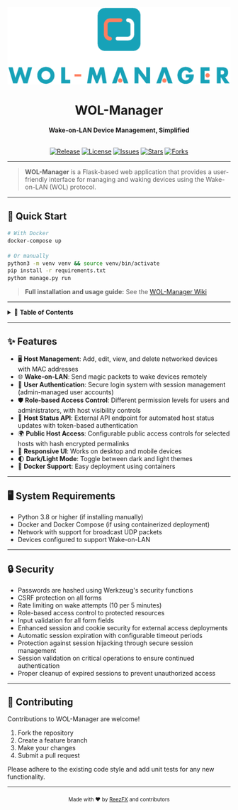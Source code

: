 <div align="center">
  <img src="app/static/img/WOL-Manager-DIsplay.png" alt="WOL-Manager Display" width="650"><br>
  <h1>WOL-Manager</h1>
  <b>Wake-on-LAN Device Management, Simplified</b>
  <br><br>

  <!-- Badges -->
  <a href="https://github.com/ReezFX/WOL-Manager/releases"><img src="https://img.shields.io/github/v/release/ReezFX/WOL-Manager?style=flat-square" alt="Release"></a>
  <a href="https://github.com/ReezFX/WOL-Manager/blob/main/LICENSE"><img src="https://img.shields.io/github/license/ReezFX/WOL-Manager?style=flat-square" alt="License"></a>
  <a href="https://github.com/ReezFX/WOL-Manager/issues"><img src="https://img.shields.io/github/issues/ReezFX/WOL-Manager?style=flat-square" alt="Issues"></a>
  <a href="https://github.com/ReezFX/WOL-Manager/stargazers"><img src="https://img.shields.io/github/stars/ReezFX/WOL-Manager?style=flat-square" alt="Stars"></a>
  <a href="https://github.com/ReezFX/WOL-Manager/network/members"><img src="https://img.shields.io/github/forks/ReezFX/WOL-Manager?style=flat-square" alt="Forks"></a>
</div>

---

> **WOL-Manager** is a Flask-based web application that provides a user-friendly interface for managing and waking devices using the Wake-on-LAN (WOL) protocol.

---

## 🚀 Quick Start

```bash
# With Docker
docker-compose up

# Or manually
python3 -m venv venv && source venv/bin/activate
pip install -r requirements.txt
python manage.py run
```

> **Full installation and usage guide:** See the [WOL-Manager Wiki](https://github.com/ReezFX/WOL-Manager/wiki)

---

<details>
<summary>📑 <b>Table of Contents</b></summary>

- [Features](#-features)
- [System Requirements](#-system-requirements)
- [Security](#-security)
- [Contributing](#-contributing)
</details>

---

## ✨ Features

- 🖥️ **Host Management**: Add, edit, view, and delete networked devices with MAC addresses
- 🌐 **Wake-on-LAN**: Send magic packets to wake devices remotely
- 🔐 **User Authentication**: Secure login system with session management (admin-managed user accounts)
- 🛡️ **Role-based Access Control**: Different permission levels for users and administrators, with host visibility controls
- 🔗 **Host Status API**: External API endpoint for automated host status updates with token-based authentication
- 🌍 **Public Host Access**: Configurable public access controls for selected hosts with hash encrypted permalinks
- 📱 **Responsive UI**: Works on desktop and mobile devices
- 🌓 **Dark/Light Mode**: Toggle between dark and light themes
- 🐳 **Docker Support**: Easy deployment using containers

---

## 🖥️ System Requirements

- Python 3.8 or higher (if installing manually)
- Docker and Docker Compose (if using containerized deployment)
- Network with support for broadcast UDP packets
- Devices configured to support Wake-on-LAN

---

## 🔒 Security

- Passwords are hashed using Werkzeug's security functions
- CSRF protection on all forms
- Rate limiting on wake attempts (10 per 5 minutes)
- Role-based access control to protected resources
- Input validation for all form fields
- Enhanced session and cookie security for external access deployments
- Automatic session expiration with configurable timeout periods
- Protection against session hijacking through secure session management
- Session validation on critical operations to ensure continued authentication
- Proper cleanup of expired sessions to prevent unauthorized access

---

## 🤝 Contributing

Contributions to WOL-Manager are welcome!

1. Fork the repository
2. Create a feature branch
3. Make your changes
4. Submit a pull request

Please adhere to the existing code style and add unit tests for any new functionality.

---

<div align="center">
  <sub>Made with ❤️ by <a href="https://github.com/ReezFX">ReezFX</a> and contributors</sub>
</div>


